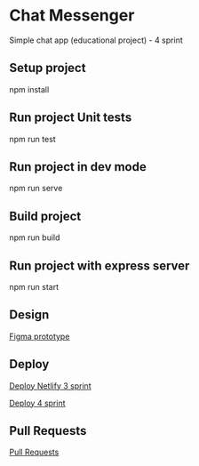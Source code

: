 # Chat Messenger
Simple chat app (educational project) - 4 sprint


## Setup project
npm install

## Run project Unit tests
npm run test

## Run project in dev mode
npm run serve

## Build project
npm run build

## Run project with express server
npm run start


## Design

[Figma prototype](https://www.figma.com/file/UDlBmPEfgZI4QcUln2tN2a/Chat_external_link-(Copy)?node-id=0%3A1&t=PRUK0xUnLGRgEr5j-0)


## Deploy

[Deploy Netlify 3 sprint](https://bright-hummingbird-dbf925.netlify.app/)

[Deploy 4 sprint](https://)


## Pull Requests

[Pull Requests](https://github.com/odminbot/middle.messenger.praktikum.yandex/pull/5)
